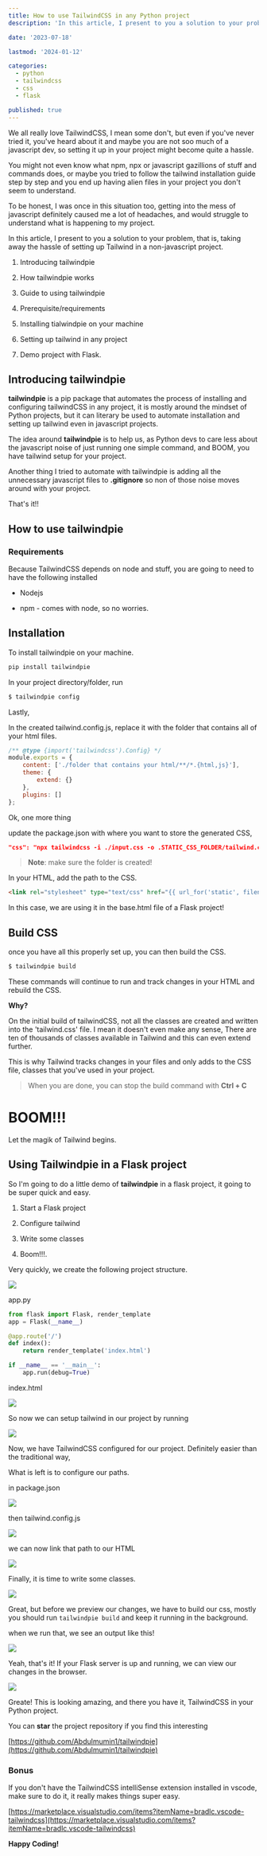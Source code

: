 ```yaml
---
title: How to use TailwindCSS in any Python project
description: 'In this article, I present to you a solution to your problem, that is, taking away the hassle of setting up Tailwind in a non-javascript project.'

date: '2023-07-18'

lastmod: '2024-01-12'

categories:
  - python
  - tailwindcss
  - css
  - flask

published: true
---
```


We all really love TailwindCSS, I mean some don't, but even if you've never tried it, you've heard about it and maybe you are not soo much of a javascript dev, so setting it up in your project might become quite a hassle.

You might not even know what npm, npx or javascript gazillions of stuff and commands does, or maybe you tried to follow the tailwind installation guide step by step and you end up having alien files in your project you don't seem to understand.

To be honest, I was once in this situation too, getting into the mess of javascript definitely caused me a lot of headaches, and would struggle to understand what is happening to my project.

In this article, I present to you a solution to your problem, that is, taking away the hassle of setting up Tailwind in a non-javascript project.

1. Introducing tailwindpie

2. How tailwindpie works

3. Guide to using tailwindpie

4. Prerequisite/requirements

5. Installing tialwindpie on your machine

6. Setting up tailwind in any project

7. Demo project with Flask.

## Introducing tailwindpie

**tailwindpie** is a pip package that automates the process of installing and configuring tailwindCSS in any project, it is mostly around the mindset of Python projects, but it can literary be used to automate installation and setting up tailwind even in javascript projects.

The idea around **tailwindpie** is to help us, as Python devs to care less about the javascript noise of just running one simple command, and BOOM, you have tailwind setup for your project.

Another thing I tried to automate with tailwindpie is adding all the unnecessary javascript files to **.gitignore** so non of those noise moves around with your project.

That's it!!

## How to use tailwindpie

### Requirements

Because TailwindCSS depends on node and stuff, you are going to need to have the following installed

- Nodejs

- npm - comes with node, so no worries.

## Installation

To install tailwindpie on your machine.

```bash
pip install tailwindpie
```

In your project directory/folder, run

```bash
$ tailwindpie config
```

Lastly,

In the created tailwind.config.js, replace it with the folder that contains all of your html files.

```js
/** @type {import('tailwindcss').Config} */
module.exports = {
	content: ['./folder that contains your html/**/*.{html,js}'],
	theme: {
		extend: {}
	},
	plugins: []
};
```

Ok, one more thing

update the package.json with where you want to store the generated CSS,

```json
"css": "npx tailwindcss -i ./input.css -o .STATIC_CSS_FOLDER/tailwind.css --watch"
```

> **Note**: make sure the folder is created!

In your HTML, add the path to the CSS.

```html
<link rel="stylesheet" type="text/css" href="{{ url_for('static', filename='css/tailwind.css')}}" />
```

In this case, we are using it in the base.html file of a Flask project!

## Build CSS

once you have all this properly set up, you can then build the CSS.

```bash
$ tailwindpie build
```

These commands will continue to run and track changes in your HTML and rebuild the CSS.

**Why?**

On the initial build of tailwindCSS, not all the classes are created and written into the 'tailwind.css' file. I mean it doesn't even make any sense, There are ten of thousands of classes available in Tailwind and this can even extend further.

This is why Tailwind tracks changes in your files and only adds to the CSS file, classes that you've used in your project.

> When you are done, you can stop the build command with **Ctrl + C**

# BOOM!!!

Let the magik of Tailwind begins.

## Using Tailwindpie in a Flask project

So I'm going to do a little demo of **tailwindpie** in a flask project, it going to be super quick and easy.

1. Start a Flask project

2. Configure tailwind

3. Write some classes

4. Boom!!!.

Very quickly, we create the following project structure.

![](https://cdn.hashnode.com/res/hashnode/image/upload/v1689696786488/7e7a49bc-da11-48a4-abe5-b6b4e2e16782.png)

app.py

```python
from flask import Flask, render_template
app = Flask(__name__)

@app.route('/')
def index():
    return render_template('index.html')

if __name__ == '__main__':
    app.run(debug=True)
```

index.html

![](https://cdn.hashnode.com/res/hashnode/image/upload/v1689696818273/b5960235-984a-4866-9e1c-5e018b9a185e.png)

So now we can setup tailwind in our project by running

![](https://cdn.hashnode.com/res/hashnode/image/upload/v1689696842137/4dceea49-d5ad-4337-9428-585f7429ff57.png)

Now, we have TailwindCSS configured for our project. Definitely easier than the traditional way,

What is left is to configure our paths.

in package.json

![](https://cdn.hashnode.com/res/hashnode/image/upload/v1689696866129/9fee958b-ea82-4e9f-b272-1248bab21c7d.png)

then tailwind.config.js

![](https://cdn.hashnode.com/res/hashnode/image/upload/v1689696884030/a0b4af37-707a-4ecf-97d5-7881a82e31eb.png)

we can now link that path to our HTML

![](https://cdn.hashnode.com/res/hashnode/image/upload/v1689696901897/da1e11f4-5d0f-4f07-9887-14ee84708f1a.png)

Finally, it is time to write some classes.

![](https://cdn.hashnode.com/res/hashnode/image/upload/v1689696919069/8c2e3e43-41a7-478e-a353-d9d7f2048dec.png)

Great, but before we preview our changes, we have to build our css, mostly you should run `tailwindpie build` and keep it running in the background.

when we run that, we see an output like this!

![](https://cdn.hashnode.com/res/hashnode/image/upload/v1689696940286/09414ea0-d6a7-4cf0-84f1-c33e875137ff.png)

Yeah, that's it! If your Flask server is up and running, we can view our changes in the browser.

![](https://cdn.hashnode.com/res/hashnode/image/upload/v1689696965470/886f1e4e-7adf-4083-bddd-a7f1df69bf86.png)

Greate! This is looking amazing, and there you have it, TailwindCSS in your Python project.

You can **star** the project repository if you find this interesting

[https://github.com/Abdulmumin1/tailwindpie](https://github.com/Abdulmumin1/tailwindpie)

### Bonus

If you don't have the TailwindCSS intelliSense extension installed in vscode, make sure to do it, it really makes things super easy.

[https://marketplace.visualstudio.com/items?itemName=bradlc.vscode-tailwindcss](https://marketplace.visualstudio.com/items?itemName=bradlc.vscode-tailwindcss)

**Happy Coding!**
